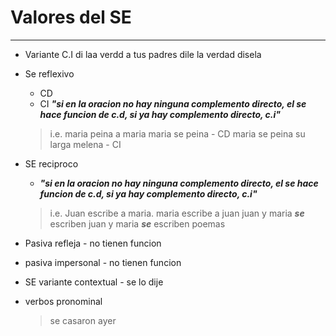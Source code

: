 # Valores del SE
___
-  Variante C.I
	di laa verdd a tus padres
	dile la verdad
	disela

- Se reflexivo
	- CD
	- CI
	***"si en la oracion no hay ninguna complemento directo, el se hace funcion de c.d, si ya hay complemento directo, c.i"***
	> i.e.
	> maria peina a maria
	> maria se peina - CD
	> maria se peina su larga melena - CI

- SE reciproco
	- ***"si en la oracion no hay ninguna complemento directo, el se hace funcion de c.d, si ya hay complemento directo, c.i"***
	>i.e.
	>Juan escribe a maria. maria escribe a juan
	>juan y maria ***se*** escriben
	>juan y maria ***se*** escriben poemas

- Pasiva refleja - no tienen funcion

- pasiva impersonal - no tienen funcion

- SE variante contextual - se lo dije

- verbos pronominal
	> se casaron ayer